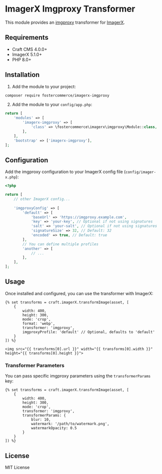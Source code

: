 # ImagerX Imgproxy Transformer

This module provides an [imgproxy](https://imgproxy.net/) transformer for [ImagerX](https://github.com/spacecatninja/craft-imager-x).

## Requirements

- Craft CMS 4.0.0+
- ImagerX 5.1.0+
- PHP 8.0+

## Installation

1. Add the module to your project:

```bash
composer require fostercommerce/imagerx-imgproxy
```

2. Add the module to your `config/app.php`:

```php
return [
    'modules' => [
        'imagerx-imgproxy' => [
            'class' => \fostercommerce\imagerx\imgproxy\Module::class,
        ],
    ],
    'bootstrap' => ['imagerx-imgproxy'],
];
```

## Configuration

Add the imgproxy configuration to your ImagerX config file (`config/imager-x.php`):

```php
<?php

return [
    // other ImagerX config...
    
    'imgproxyConfig' => [
        'default' => [
            'baseUrl' => 'https://imgproxy.example.com', 
            'key' => 'your-key', // Optional if not using signatures
            'salt' => 'your-salt', // Optional if not using signatures
            'signatureSize' => 32, // Default: 32
            'encoded' => true, // Default: true
        ],
        // You can define multiple profiles
        'another' => [
            // ...
        ],
    ],
];
```

## Usage

Once installed and configured, you can use the transformer with ImagerX:

```twig
{% set transforms = craft.imagerX.transformImage(asset, [
    {
        width: 400,
        height: 300,
        mode: 'crop',
        format: 'webp',
        transformer: 'imgproxy',
        imgproxyProfile: 'default' // Optional, defaults to 'default'
    }
]) %}

<img src="{{ transforms[0].url }}" width="{{ transforms[0].width }}" height="{{ transforms[0].height }}">
```

### Transformer Parameters

You can pass specific imgproxy parameters using the `transformerParams` key:

```twig
{% set transforms = craft.imagerX.transformImage(asset, [
    {
        width: 400,
        height: 300,
        mode: 'crop',
        transformer: 'imgproxy',
        transformerParams: {
            blur: 10,
            watermark: '/path/to/watermark.png',
            watermarkOpacity: 0.5
        }
    }
]) %}
```

## License

MIT License 
